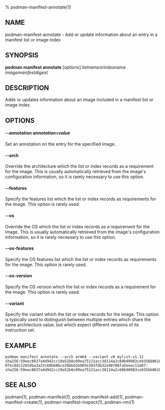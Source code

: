 % podman-manifest-annotate(1)

## NAME
podman\-manifest\-annotate - Add or update information about an entry in a manifest list or image index

## SYNOPSIS
**podman manifest annotate** [*options*] *listnameorindexname* *imagemanifestdigest*

## DESCRIPTION

Adds or updates information about an image included in a manifest list or image index.

## OPTIONS

#### **\-\-annotation** *annotation=value*

Set an annotation on the entry for the specified image.

#### **\-\-arch**

Override the architecture which the list or index records as a requirement for
the image.  This is usually automatically retrieved from the image's
configuration information, so it is rarely necessary to use this option.


#### **\-\-features**

Specify the features list which the list or index records as requirements for
the image.  This option is rarely used.

#### **\-\-os**

Override the OS which the list or index records as a requirement for the image.
This is usually automatically retrieved from the image's configuration
information, so it is rarely necessary to use this option.

#### **\-\-os-features**

Specify the OS features list which the list or index records as requirements
for the image.  This option is rarely used.

#### **\-\-os-version**

Specify the OS version which the list or index records as a requirement for the
image.  This option is rarely used.

#### **\-\-variant**

Specify the variant which the list or index records for the image.  This option
is typically used to distinguish between multiple entries which share the same
architecture value, but which expect different versions of its instruction set.

## EXAMPLE

```
podman manifest annotate --arch arm64 --variant v8 mylist:v1.11 sha256:59eec8837a4d942cc19a52b8c09ea75121acc38114a2c68b98983ce9356b8610
07ec8dc22b5dba3a33c60b68bce28bbd2b905e383fdb32a90708fa5eeac13a07: sha256:59eec8837a4d942cc19a52b8c09ea75121acc38114a2c68b98983ce9356b8610
```

## SEE ALSO
podman(1), podman-manifest(1), podman-manifest-add(1), podman-manifest-create(1), podman-manifest-inspect(1), podman-rmi(1)
